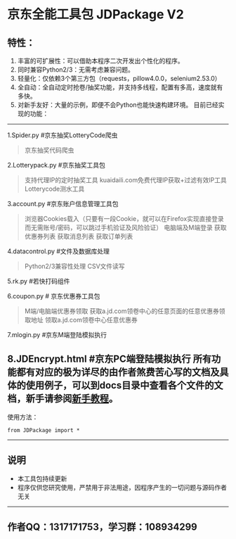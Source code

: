 ﻿﻿京东全能工具包 JDPackage V2
===================

特性：
---

 1. 丰富的可扩展性：可以借助本程序二次开发出个性化的程序。
 2. 同时兼容Python2/3：无需考虑兼容问题。
 3. 轻量化：仅依赖3个第三方包（requests，pillow4.0.0，selenium2.53.0）
 4. 全自动：全自动定时抢卷/抽奖功能，并支持多线程，配置有多高，速度就有多快。
 5. 对新手友好：大量的示例，即便不会Python也能快速构建环境。
目前已经实现的功能：
----------

 1.Spider.py #京东抽奖LotteryCode爬虫
 

> 京东抽奖代码爬虫

 2.Lotterypack.py #京东抽奖工具包
 

> 支持代理IP的定时抽奖工具
> kuaidaili.com免费代理IP获取+过滤有效IP工具
> Lotterycode测水工具

 3.account.py #京东账户信息管理工具包
 

> 浏览器Cookies载入（只要有一段Cookie，就可以在Firefox实现直接登录而无需账号/密码，可以跳过手机验证及风险验证）
> 电脑端及M端登录
> 获取优惠券列表
> 获取消息列表
> 获取订单列表

 4.datacontrol.py #文件及数据库处理
> Python2/3兼容性处理
> CSV文件读写

 5.rk.py #若快打码组件
 
 6.coupon.py # 京东优惠券工具包
 > M端/电脑端优惠券领取
 > 获取a.jd.com领卷中心的任意页面的任意优惠券领取地址
 > 领取a.jd.com领卷中心任意优惠券

7.mlogin.py #京东M端登陆模拟执行

8.JDEncrypt.html #京东PC端登陆模拟执行
所有功能都有对应的极为详尽的由作者煞费苦心写的文档及具体的使用例子，可以到docs目录中查看各个文件的文档，新手请参阅[新手教程][1]。
---------------------------------------------------------------------------------
使用方法：

    from JDPackage import *

----------

说明
--
 - 本工具包持续更新
 - 程序仅供您研究使用，严禁用于非法用途，因程序产生的一切问题与源码作者无关



----------

作者QQ：1317171753，学习群：108934299
---------------


  [1]: https://github.com/HiddenStrawberry/JDPackage/wiki/%E6%96%B0%E6%89%8B%E6%95%99%E7%A8%8B
